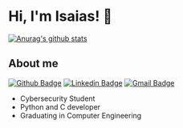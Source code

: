 # Hi, I'm Isaias! 👋


[![Anurag's github stats](https://github-readme-stats.vercel.app/api?username=isaias0rt0n&theme=tokyonight&show_icons=true)](https://github.com/anuraghazra/github-readme-stats)

## About me
[![Github Badge](https://img.shields.io/badge/-Github-000?style=flat-square&logo=Github&logoColor=white&link=https://github.com/isaias0rt0n)](https://github.com/isaias0rt0n)
[![Linkedin Badge](https://img.shields.io/badge/-LinkedIn-blue?style=flat-square&logo=Linkedin&logoColor=white&link=https://www.linkedin.com/in/isaias-do-carmo/)](https://www.linkedin.com/in/isaias-do-carmo/)
[![Gmail Badge](https://img.shields.io/badge/-Gmail-c14438?style=flat-square&logo=Gmail&logoColor=white&link=mailto:isaiasorton@gmail.com)](mailto:isaiasorton@gmail.com)<br>

- Cybersecurity Student
- Python and C developer
- Graduating in Computer Engineering
